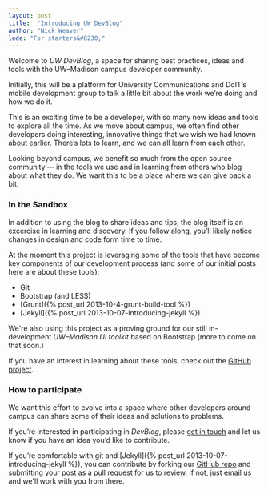 ```yaml
---
layout: post
title:  "Introducing UW DevBlog"
author: "Nick Weaver"
lede: "For starters&#8230;"
---
```

Welcome to _UW DevBlog_, a space for sharing best practices, ideas and tools with the UW–Madison campus developer community.

Initially, this will be a platform for University Communications and DoIT’s mobile development group to talk a little bit about the work we’re doing and how we do it. 

This is an exciting time to be a developer, with so many new ideas and tools to explore all the time. As we move about campus, we often find other developers doing interesting, innovative things that we wish we had known about earlier. There’s lots to learn, and we can all learn from each other.

Looking beyond campus, we benefit so much from the open source community — in the tools we use and in learning from others who blog about what they do. We want this to be a place where we can give back a bit.

### In the Sandbox
In addition to using the blog to share ideas and tips, the blog itself is an excercise in learning and discovery. If you follow along, you’ll likely notice changes in design and code form time to time. 

At the moment this project is leveraging some of the tools that have become key components of our development process (and some of our initial posts here are about these tools):
* Git
* Bootstrap (and LESS)
* [Grunt]({% post_url 2013-10-4-grunt-build-tool %})
* [Jekyll]({% post_url 2013-10-07-introducing-jekyll %})

We're also using this project as a proving ground for our still in-development _UW–Madison UI toolkit_ based on Bootstrap (more to come on that soon.)

If you have an interest in learning about these tools, check out the [GitHub project](https://github.com/UWMadisonUcomm/devblog).

### How to participate
We want this effort to evolve into a space where other developers around campus can share some of their ideas and solutions to problems. 

If you’re interested in participating in _DevBlog_, please [get in touch](mailto:devblog@uc.wisc.edu) and let us know if you have an idea you’d like to contribute. 

If you’re comfortable with git and [Jekyll]({% post_url 2013-10-07-introducing-jekyll %}), you can contribute by forking our [GitHub repo](https://github.com/UWMadisonUcomm/devblog) and submitting your post as a pull request for us to review. If not, just [email us](mailto:devblog@uc.wisc.edu) and we'll work with you from there.